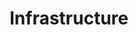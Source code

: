 ---
eleventyNavigation:
  key: Infrastructure documentation
  parent: Tech docs
  order: 3
aria-hidden: false  
layout: sub-navigation
title: Infrastructure
includeInBreadcrumbs: true
description: Descriptions of the Data Platform's infrastructure
---